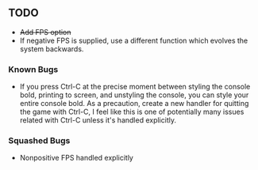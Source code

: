 ## TODO

- <strike>Add FPS option</strike>
- If negative FPS is supplied, use a different function which evolves the
system backwards.

### Known Bugs

- If you press Ctrl-C at the precise moment between styling the console bold,
printing to screen, and unstyling the console, you can style your entire console
bold. As a precaution, create a new handler for quitting the game with Ctrl-C,
I feel like this is one of potentially many issues related with Ctrl-C unless
it's handled explicitly.

### Squashed Bugs

- Nonpositive FPS handled explicitly
